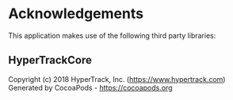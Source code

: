# Acknowledgements
This application makes use of the following third party libraries:

## HyperTrackCore

Copyright (c) 2018 HyperTrack, Inc. (https://www.hypertrack.com)
Generated by CocoaPods - https://cocoapods.org
